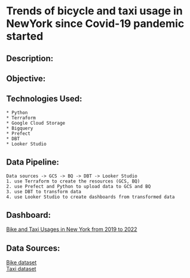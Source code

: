 # Trends of bicycle and taxi usage in NewYork since Covid-19 pandemic started

## Description:


## Objective: 


## Technologies Used:    
    * Python
    * Terraform
    * Google Cloud Storage
    * Bigquery
    * Prefect
    * DBT
    * Looker Studio

## Data Pipeline:
    Data sources -> GCS -> BQ -> DBT -> Looker Studio    
    1. use Terraform to create the resources (GCS, BQ)
    2. use Prefect and Python to upload data to GCS and BQ
    3. use DBT to transform data
    4. use Looker Studio to create dashboards from transformed data

## Dashboard:
[Bike and Taxi Usages in New York from 2019 to 2022](https://lookerstudio.google.com/reporting/472c1e2a-cd34-4eb7-b654-6029288189a0)  

## Data Sources:
[Bike dataset](https://citibikenyc.com/system-data)   
[Taxi dataset](https://www.nyc.gov/site/tlc/about/tlc-trip-record-data.page)



